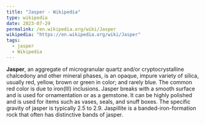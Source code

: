 ```yaml
---
title: "Jasper - Wikipedia"
type: wikipedia
date: 2023-07-29
permalink: /en.wikipedia.org/wiki/Jasper
wikipedia: "https://en.wikipedia.org/wiki/Jasper"
tags:
  - jasper
  - Wikipedia
---
```

**Jasper**, an aggregate of microgranular quartz and/or cryptocrystalline chalcedony and other mineral phases, is an opaque, impure variety of silica, usually red, yellow, brown or green in color; and rarely blue. The common red color is due to iron(III) inclusions. Jasper breaks with a smooth surface and is used for ornamentation or as a gemstone. It can be highly polished and is used for items such as vases, seals, and snuff boxes. The specific gravity of jasper is typically 2.5 to 2.9. Jaspillite is a banded-iron-formation rock that often has distinctive bands of jasper.